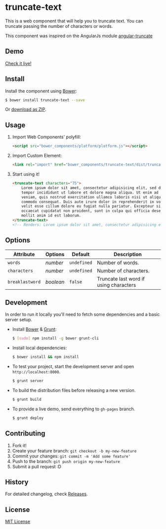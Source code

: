 truncate-text
================

This is a web component that will help you to truncate text.
You can truncate passing the number of characters or words.

This component was inspired on the AngularJs module [angular-truncate](https://github.com/sparkalow/angular-truncate)

## Demo

[Check it live!](http://juanpujol.github.io/truncate-text/)

## Install

Install the component using [Bower](http://bower.io/):

```sh
$ bower install truncate-text --save
```

Or [download as ZIP](https://github.com/juanpujol/truncate-text/archive/master.zip).

## Usage

1. Import Web Components' polyfill:

    ```html
    <script src="bower_components/platform/platform.js"></script>
    ```

2. Import Custom Element:

    ```html
    <link rel="import" href="bower_components/truncate-text/dist/truncate-text.html">
    ```

3. Start using it!

    ```html
    <truncate-text characters="75">
        Lorem ipsum dolor sit amet, consectetur adipisicing elit, sed do eiusmod
        tempor incididunt ut labore et dolore magna aliqua. Ut enim ad minim
        veniam, quis nostrud exercitation ullamco laboris nisi ut aliquip ex ea
        commodo consequat. Duis aute irure dolor in reprehenderit in voluptate
        velit esse cillum dolore eu fugiat nulla pariatur. Excepteur sint
        occaecat cupidatat non proident, sunt in culpa qui officia deserunt
        mollit anim id est laborum.
    </truncate-text>
    <!-- Renders: Lorem ipsum dolor sit amet, consectetur adipisicing elit. ... -->
    ```

## Options

Attribute         | Options     | Default      | Description
---               | ---         | ---          | ---
`words`           | *number*    | `undefined`  | Number of words.
`characters`      | *number*    | `undefined`  | Number of characters.
`breaklastword`   | *boolean*   | `false`      | Truncate last word if using characters

## Development

In order to run it locally you'll need to fetch some dependencies and a basic server setup.

* Install [Bower](http://bower.io/) & [Grunt](http://gruntjs.com/):

    ```sh
    $ [sudo] npm install -g bower grunt-cli
    ```

* Install local dependencies:

    ```sh
    $ bower install && npm install
    ```

* To test your project, start the development server and open `http://localhost:8000`.

    ```sh
    $ grunt server
    ```

* To build the distribution files before releasing a new version.

    ```sh
    $ grunt build
    ```

* To provide a live demo, send everything to `gh-pages` branch.

    ```sh
    $ grunt deploy
    ```

## Contributing

1. Fork it!
2. Create your feature branch: `git checkout -b my-new-feature`
3. Commit your changes: `git commit -m 'Add some feature'`
4. Push to the branch: `git push origin my-new-feature`
5. Submit a pull request :D

## History

For detailed changelog, check [Releases](https://github.com/juanpujol/truncate-text/releases).

## License

[MIT License](http://opensource.org/licenses/MIT)
